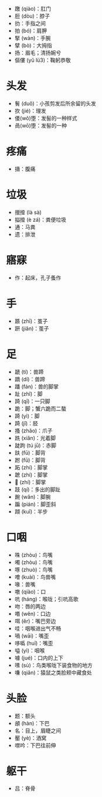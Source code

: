 * 躈 (qiào)：肛门
* 脰  (dòu)：脖子
* 扐：手指之间
* 拍 (bó)：肩胛
* 掔 (wàn)：手腕
* 擘 (bò)：大拇指
* 扬：眉毛；清扬婉兮
* 傴僂 (yǔ lü3)：鞠躬恭敬
# 头发
* 鬌 (duǒ)：小孩剪发后所余留的头发
* 扻 (jié)：理发
* 倭(wǒ)堕：发髻的一种样式
* 咼(wō)堕：发髻的一种

# 疼痛
* 擣：腹痛
# 垃圾
* 擸𢶍 (là sà)
* 搤𢶍 (è zá)：粪便垃圾
* 通：马粪
* 遗：排泄

# 寤寐
* 作：起床，孔子蚤作
# 手
* 踬 (zhī)：茧子
* 趼 (jiǎn)：茧子
# 足
* 蹏 (tí)：兽蹄
* 蹢 (dí)：兽蹄
* 蹯 (fán)：兽的脚掌
* 趾 (zhǐ)：脚
* 踦 (qī)：一只脚
* 跪：脚；蟹六跪而二螯
* 踦 (yì)：脚
* 踦 (jǐ)：胫
* 搔 (zhǎo)：爪子
* 跣 (xiǎn)：光着脚
* 跿跔 (tú jū)：赤脚
* 趺 (fū)：脚背
* 跗 (fū)：脚背
* 跖 (zhí)：脚掌
* 蹠 (zhí)：脚掌
* 𨂂 (zhí)：脚掌
* 跂 (qí)：多出的脚趾
* 踠 (wǎn)：脚腕
* 蹁 (pián)：脚歪斜
* 蹞 (kuǐ)：半步
# 口咽
* 咮 (zhòu)：鸟嘴
* 噣 (zhòu)：鸟嘴
* 啄 (zhuò)：鸟嘴
* 噲 (kuài)：鸟兽嘴
* 喙：兽嘴
* 噭 (qiào)：口
* 吭 (háng)：喉咙；引吭高歌
* 吻：唇的两边
* 㗃 (wěn)：口边
* 咡 (ěr)：嘴巴旁边
* 哇：咽喉进出气不畅
* 喎 (wāi)：嘴歪
* 哆噅 (huī)：嘴歪
* 嗌 (yì)：咽喉
* 噱 (jué)：口内的上下
* 嗉 (sù)：鸟类喉咙下装食物的地方
* 嗛 (qiǎn)：猿鼠之类脸颊中藏食处
# 头脸
* 题：额头
* 顄 (hàn)：下巴
* 名：目上，眉睫之间
* 靨 (yè)：酒窝
* 噤吟：下巴往前伸
# 躯干
* 吕：脊骨